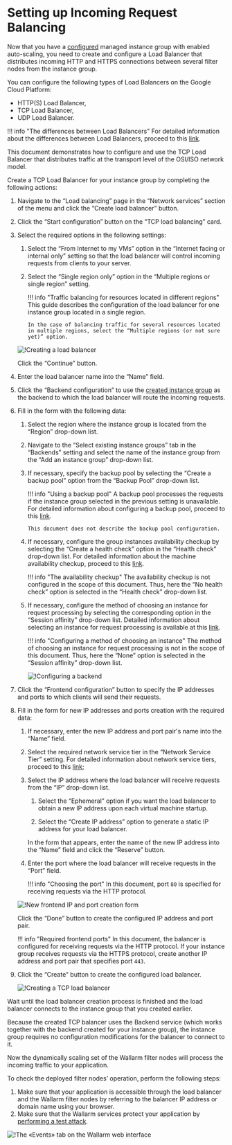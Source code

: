 [link-doc-asg-guide]:               creating-autoscaling-group.md  
[link-docs-check-operation]:        /admin-en/installation-check-operation-en.md
[link-lb-comparison]:               https://cloud.google.com/load-balancing/docs/load-balancing-overview
[link-creating-instance-group]:     creating-autoscaling-group.md
[link-backup-resource]:             https://cloud.google.com/load-balancing/docs/target-pools#backupPool
[link-health-check]:                https://cloud.google.com/load-balancing/docs/health-checks
[link-session-affinity]:            https://cloud.google.com/load-balancing/docs/target-pools#sessionaffinity
[link-test-attack]:                 ../../../quickstart-en/qs-check-operation-en.md
[link-network-service-tier]:        https://cloud.google.com/network-tiers/docs/

[img-backend-configuration]:        ../../../images/installation-gcp/auto-scaling/common/load-balancing-guide/backend-configuration.png
[img-creating-lb]:                  ../../../images/installation-gcp/auto-scaling/common/load-balancing-guide/creating-load-balancer.png
[img-creating-tcp-lb]:              ../../../images/installation-gcp/auto-scaling/common/load-balancing-guide/creating-tcp-load-balancer.png
[img-new-frontend-ip-and-port]:     ../../../images/installation-gcp/auto-scaling/common/load-balancing-guide/frontend-configuration.png
[img-checking-attacks]:             ../../../images/test-attack.png


#   Setting up Incoming Request Balancing

Now that you have a [configured][link-doc-asg-guide] managed instance group with enabled auto-scaling, you need to create and configure a Load Balancer that distributes incoming HTTP and HTTPS connections between several filter nodes from the instance group.

You can configure the following types of Load Balancers on the Google Cloud Platform:
*   HTTP(S) Load Balancer,
*   TCP Load Balancer,
*   UDP Load Balancer.

!!! info "The differences between Load Balancers"
    For detailed information about the differences between Load Balancers, proceed to this [link][link-lb-comparison]. 

This document demonstrates how to configure and use the TCP Load Balancer that distributes traffic at the transport level of the OSI/ISO network model.

Create a TCP Load Balancer for your instance group by completing the following actions: 

1.  Navigate to the “Load balancing” page in the “Network services” section of the menu and click the “Create load balancer” button.

2.  Click the “Start configuration” button on the “TCP load balancing” card.

3.  Select the required options in the following settings:

    1.  Select the “From Internet to my VMs” option in the “Internet facing or internal only” setting so that the load balancer will control incoming requests from clients to your server.
    
    2.  Select the “Single region only” option in the “Multiple regions or single region” setting.
    
        !!! info "Traffic balancing for resources located in different regions"
            This guide describes the configuration of the load balancer for one instance group located in a single region.
            
            In the case of balancing traffic for several resources located in multiple regions, select the “Multiple regions (or not sure yet)” option.

    ![!Creating a load balancer][img-creating-lb]

    Click the “Continue” button.

4.  Enter the load balancer name into the “Name” field.

5.  Click the “Backend configuration” to use the [created instance group][link-creating-instance-group] as the backend to which the load balancer will route the incoming requests.

6.  Fill in the form with the following data:

    1.  Select the region where the instance group is located from the “Region” drop-down list.
    
    2.  Navigate to the “Select existing instance groups” tab in the “Backends” setting and select the name of the instance group from the “Add an instance group” drop-down list.
    
    3.  If necessary, specify the backup pool by selecting the “Create a backup pool” option from the “Backup Pool” drop-down list. 
    
        !!! info "Using a backup pool"
            A backup pool processes the requests if the instance group selected in the previous setting is unavailable. For detailed information about configuring a backup pool, proceed to this [link][link-backup-resource].
            
            This document does not describe the backup pool configuration.
    
    4.  If necessary, configure the group instances availability checkup by selecting the “Create a health check” option in the “Health check” drop-down list. For detailed information about the machine availability checkup, proceed to this [link][link-health-check].
    
        !!! info "The availability checkup"
            The availability checkup is not configured in the scope of this document. Thus, here the “No health check” option is selected in the “Health check” drop-down list.
    
    5.  If necessary, configure the method of choosing an instance for request processing by selecting the corresponding option in the “Session affinity” drop-down list. Detailed information about selecting an instance for request processing is available at this [link][link-session-affinity].
    
        !!! info "Configuring a method of choosing an instance"
            The method of choosing an instance for request processing is not in the scope of this document. Thus, here the “None” option is selected in the “Session affinity” drop-down list.
    
        ![!Configuring a backend][img-backend-configuration]

7.  Click the “Frontend configuration” button to specify the IP addresses and ports to which clients will send their requests.

8.  Fill in the form for new IP addresses and ports creation with the required data:

    1.  If necessary, enter the new IP address and port pair's name into the “Name” field.
    
    2.  Select the required network service tier in the “Network Service Tier” setting. For detailed information about network service tiers, proceed to this [link][link-network-service-tier];
    
    3.  Select the IP address where the load balancer will receive requests from the “IP” drop-down list.
    
        1.  Select the “Ephemeral” option if you want the load balancer to obtain a new IP address upon each virtual machine startup.
        
        2.  Select the “Create IP address” option to generate a static IP address for your load balancer. 
        
        In the form that appears, enter the name of the new IP address into the “Name” field and click the “Reserve” button.
            
    4.  Enter the port where the load balancer will receive requests in the “Port” field. 
    
        !!! info "Choosing the port"
            In this document, port `80` is specified for receiving requests via the HTTP protocol.
    
    ![!New frontend IP and port creation form][img-new-frontend-ip-and-port]
    
    Click the “Done” button to create the configured IP address and port pair.
    
    !!! info "Required frontend ports"
        In this document, the balancer is configured for receiving requests via the HTTP protocol. If your instance group receives requests via the HTTPS protocol, create another IP address and port pair that specifies port `443`.

9.  Click the “Create” button to create the configured load balancer.

    ![!Creating a TCP load balancer][img-creating-tcp-lb]
    
Wait until the load balancer creation process is finished and the load balancer connects to the instance group that you created earlier.

Because the created TCP balancer uses the Backend service (which works together with the backend created for your instance group), the instance group requires no configuration modifications for the balancer to connect to it.

Now the dynamically scaling set of the Wallarm filter nodes will process the incoming traffic to your application.

To check the deployed filter nodes’ operation, perform the following steps:
1.  Make sure that your application is accessible through the load balancer and the Wallarm filter nodes by referring to the balancer IP address or domain name using your browser.
2.  Make sure that the Wallarm services protect your application by [performing a test attack][link-test-attack].

![!The «Events» tab on the Wallarm web interface][img-checking-attacks]